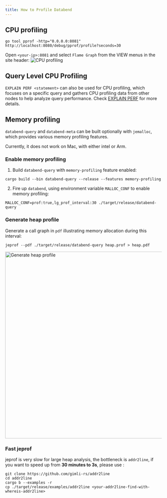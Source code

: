 ```yaml
---
title: How to Profile Databend
---
```


## CPU profiling

```
go tool pprof -http="0.0.0.0:8081" http://localhost:8080/debug/pprof/profile?seconds=30
```

Open `<your-ip>:8081` and select `Flame Graph` from the VIEW menus in the site header:
<img alt="CPU profiling" src="https://user-images.githubusercontent.com/172204/208336392-5b64bb9b-cce8-4562-9e05-c3d538e9d8a6.png"/>

## Query Level CPU Profiling

`EXPLAIN PERF <statement>` can also be used for CPU profiling, which focuses on a specific query and gathers CPU profiling data from other nodes to help analyze query performance. Check [EXPLAIN PERF](/sql/sql-commands/explain-cmds/explain-perf) for more details.

## Memory profiling

`databend-query` and `databend-meta` can be built optionally with `jemalloc`,
which provides various memory profiling features.

Currently, it does not work on Mac, with either intel or Arm.

### Enable memory profiling

1. Build `databend-query` with `memory-profiling` feature enabled:

```
cargo build --bin databend-query --release --features memory-profiling
```

2. Fire up `databend`, using environment variable `MALLOC_CONF` to enable memory profiling:

```
MALLOC_CONF=prof:true,lg_prof_interval:30 ./target/release/databend-query
```

### Generate heap profile

Generate a call graph in `pdf` illustrating memory allocation during this interval:

```
jeprof --pdf ./target/release/databend-query heap.prof > heap.pdf
```

<img alt="Generate heap profile" src="https://user-images.githubusercontent.com/172204/204963954-f6eacf10-d8bd-4469-9c8d-7d30955f1a78.png" width="600"/>

### Fast jeprof

jeprof is very slow for large heap analysis, the bottleneck is `addr2line`, if you want to speed up from **30 minutes to 3s**, please use :

```
git clone https://github.com/gimli-rs/addr2line
cd addr2line
cargo b --examples -r
cp ./target/release/examples/addr2line <your-addr2line-find-with-whereis-addr2line>
```
